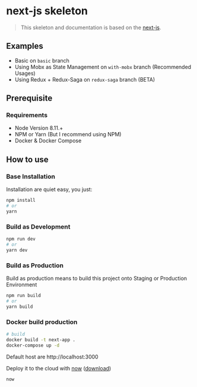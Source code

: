 # next-js skeleton

> This skeleton and documentation is based on the [next-js](https://github.com/zeit/next.js/).
## Examples
- Basic on `basic` branch
- Using Mobx as State Management on `with-mobx` branch (Recommended Usages)
- Using Redux + Redux-Saga on `redux-saga` branch (BETA)

## Prerequisite

### Requirements
- Node Version 8.11.+
- NPM or Yarn (But I recommend using NPM)
- Docker & Docker Compose

## How to use

### Base Installation
Installation are quiet easy, you just:
```bash
npm install
# or
yarn
```

### Build as Development

```bash
npm run dev
# or
yarn dev
```
### Build as Production
Build as production means to build this project onto Staging or Production Environment

```bash
npm run build
# or
yarn build
```

### Docker build production
```bash
# build
docker build -t next-app .
docker-compose up -d
```

Default host are http://localhost:3000

Deploy it to the cloud with [now](https://zeit.co/now) ([download](https://zeit.co/download))

```bash
now
```


